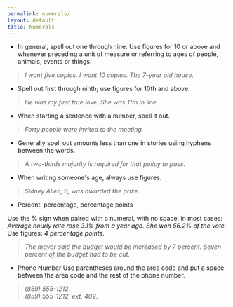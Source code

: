 ```yaml
---
permalink: numerals/
layout: default
title: Numerals
---
```


* In general, spell out one through nine. Use figures for 10 or above and whenever preceding a unit of measure or referring to ages of people, animals, events or things.

> _I want five copies.  I want 10 copies. The 7-year old house._

* Spell out first through ninth; use figures for 10th and above.

> _He was my first true love.  She was 11th in line._

* When starting a sentence with a number, spell it out.

> _Forty people were invited to the meeting._

* Generally spell out amounts less than one in stories using hyphens between the words.

> _A two-thirds majority is required for that policy to pass._

* When writing someone's age, always use figures.

> _Sidney Allen, 8, was awarded the prize._

* Percent, percentage, percentage points

Use the % sign when paired with a numeral, with no space, in most cases: _Average hourly rate rose 3.1% from a year ago. She won 56.2% of the vote._ Use figures: _4 percentage points_.

> _The mayor said the budget would be increased by 7 percent._
> _Seven percent of the budget had to be cut._

* Phone Number Use parentheses around the area code and put a space between the area code and the rest of the phone number.

> _(859) 555-1212_.    
> _(859) 555-1212, ext. 402_.
